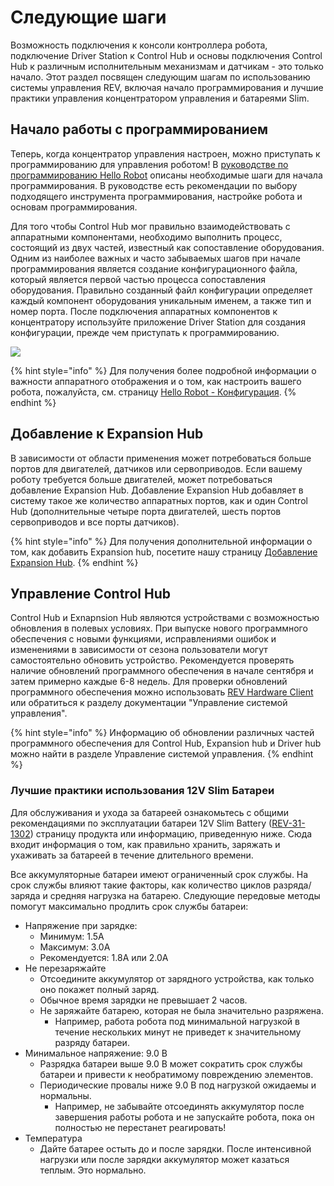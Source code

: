 # Следующие шаги

Возможность подключения к консоли контроллера робота, подключение Driver Station к Control Hub и основы подключения Control Hub к различным исполнительным механизмам и датчикам - это только начало. Этот раздел посвящен следующим шагам по использованию системы управления REV, включая начало программирования и лучшие практики управления концентратором управления и батареями Slim.

## Начало работы с программированием &#x20;

Теперь, когда концентратор управления настроен, можно приступать к программированию для управления роботом! В [руководстве по программированию Hello Robot](../programming/hello-robot-introduction-to-programming.md) описаны необходимые шаги для начала программирования. В руководстве есть рекомендации по выбору подходящего инструмента программирования, настройке робота и основам программирования.

Для того чтобы Control Hub мог правильно взаимодействовать с аппаратными компонентами, необходимо выполнить процесс, состоящий из двух частей, известный как сопоставление оборудования. Одним из наиболее важных и часто забываемых шагов при начале программирования является создание конфигурационного файла, который является первой частью процесса сопоставления оборудования. Правильно созданный файл конфигурации определяет каждый компонент оборудования уникальным именем, а также тип и номер порта. После подключения аппаратных компонентов к концентратору используйте приложение Driver Station для создания конфигурации, прежде чем приступать к программированию.

![](https://2589213514-files.gitbook.io/\~/files/v0/b/gitbook-legacy-files/o/assets%2F-M4\_pJHI8HTuZFQTNfcy%2F-M\_vq2eddt\_lpo7B4SoZ%2F-M\_w9VuqOatKGRtqwaGG%2Fconfiguring.svg?alt=media\&token=9974d9ca-2706-47ab-a3be-f909e3e09140)

{% hint style="info" %}
Для получения более подробной информации о важности аппаратного отображения и о том, как настроить вашего робота, пожалуйста, см. страницу [Hello Robot - Конфигурация](../programming/hello-robot-configuration.md).&#x20;
{% endhint %}

## Добавление к Expansion Hub

В зависимости от области применения может потребоваться больше портов для двигателей, датчиков или сервоприводов. Если вашему роботу требуется больше двигателей, может потребоваться добавление Expansion Hub. Добавление Expansion Hub добавляет в систему такое же количество аппаратных портов, как и один Control Hub (дополнительные четыре порта двигателей, шесть портов сервоприводов и все порты датчиков).

{% hint style="info" %}
Для получения дополнительной информации о том, как добавить Expansion hub, посетите нашу страницу [Добавление Expansion Hub](../adding-more-motors/adding-an-expansion-hub.md).
{% endhint %}

## Управление Control Hub

Control Hub и Exnapnsion Hub являются устройствами с возможностью обновления в полевых условиях. При выпуске нового программного обеспечения с новыми функциями, исправлениями ошибок и изменениями в зависимости от сезона пользователи могут самостоятельно обновить устройство. Рекомендуется проверять наличие обновлений программного обеспечения в начале сентября и затем примерно каждые 6-8 недель. Для проверки обновлений программного обеспечения можно использовать [REV Hardware Client](../updating-and-managing/rev-hardware-client.md) или обратиться к разделу документации "Управление системой управления".

{% hint style="info" %}
Информацию об обновлении различных частей программного обеспечения для Control Hub, Expansion hub и Driver hub можно найти в разделе Управление системой управления.
{% endhint %}

### Лучшие практики использования 12V Slim Батареи

Для обслуживания и ухода за батареей ознакомьтесь с общими рекомендациями по эксплуатации батареи 12V Slim Battery ([REV-31-1302](https://www.revrobotics.com/rev-31-1302/)) страницу продукта или информацию, приведенную ниже. Сюда входит информация о том, как правильно хранить, заряжать и ухаживать за батареей в течение длительного времени.

Все аккумуляторные батареи имеют ограниченный срок службы. На срок службы влияют такие факторы, как количество циклов разряда/заряда и средняя нагрузка на батарею. Следующие передовые методы помогут максимально продлить срок службы батареи:

* Напряжение при зарядке:
  * Минимум: 1.5A
  * Максимум: 3.0A
  * Рекомендуется: 1.8A или 2.0A
* Не перезаряжайте
  * Отсоедините аккумулятор от зарядного устройства, как только оно покажет полный заряд.
  * Обычное время зарядки не превышает 2 часов.
  * Не заряжайте батарею, которая не была значительно разряжена.
    * Например, работа робота под минимальной нагрузкой в течение нескольких минут не приведет к значительному разряду батареи.
* Минимальное напряжение: 9.0 В
  * Разрядка батареи выше 9.0 В может сократить срок службы батареи и привести к необратимому повреждению элементов.
  * Периодические провалы ниже 9.0 В под нагрузкой ожидаемы и нормальны.
    * Например, не забывайте отсоединять аккумулятор после завершения работы робота и не запускайте робота, пока он полностью не перестанет реагировать!
* Температура
  * Дайте батарее остыть до и после зарядки. После интенсивной нагрузки или после зарядки аккумулятор может казаться теплым. Это нормально.
